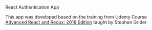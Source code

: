 React Authentication App

This app was developed based on the training from Udemy Course [Advanced React and Redux: 2018 Edition](https://www.udemy.com/react-redux-tutorial/) taught by Stephen Grider

